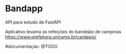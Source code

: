 # Bandapp
API para estudo de FastAPI 

Aplicativo levanta as refeições do bandejão de campinas <https://www.prefeitura.unicamp.br/cardapio/>

#documentação:
@TODO




